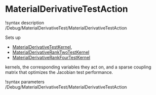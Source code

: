 # MaterialDerivativeTestAction

!syntax description /Debug/MaterialDerivativeTest/MaterialDerivativeTestAction

Sets up

- [MaterialDerivativeTestKernel](/MaterialDerivativeTestKernel.md),
- [MaterialDerivativeRankTwoTestKernel](/MaterialDerivativeRankTwoTestKernel.md)
- [MaterialDerivativeRankFourTestKernel](/MaterialDerivativeRankFourTestKernel.md)

kernels, the corresponding variables they act on, and a sparse coupling matrix that
optimizes the Jacobian test performance.


!syntax parameters /Debug/MaterialDerivativeTest/MaterialDerivativeTestAction
